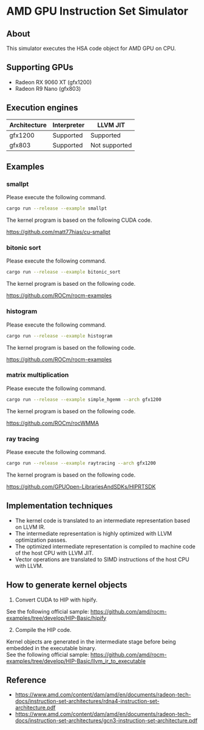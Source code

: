 # AMD GPU Instruction Set Simulator

## About
This simulator executes the HSA code object for AMD GPU on CPU.

## Supporting GPUs
* Radeon RX 9060 XT (gfx1200)
* Radeon R9 Nano (gfx803)

## Execution engines

| Architecture | Interpreter | LLVM JIT |
|--------------|-------------|-----------|
| gfx1200      | Supported   | Supported |
| gfx803       | Supported   | Not supported |

## Examples

### smallpt

Please execute the following command.

```sh
cargo run --release --example smallpt
```

The kernel program is based on the following CUDA code.

https://github.com/matt77hias/cu-smallpt

### bitonic sort

Please execute the following command.

```sh
cargo run --release --example bitonic_sort
```

The kernel program is based on the following code.

https://github.com/ROCm/rocm-examples

### histogram

Please execute the following command.

```sh
cargo run --release --example histogram
```

The kernel program is based on the following code.

https://github.com/ROCm/rocm-examples

### matrix multiplication

Please execute the following command.

```sh
cargo run --release --example simple_hgemm --arch gfx1200
```

The kernel program is based on the following code.

https://github.com/ROCm/rocWMMA

### ray tracing

Please execute the following command.

```sh
cargo run --release --example raytracing --arch gfx1200
```

The kernel program is based on the following code.

https://github.com/GPUOpen-LibrariesAndSDKs/HIPRTSDK

## Implementation techniques

* The kernel code is translated to an intermediate representation based on LLVM IR.
* The intermediate representation is highly optimized with LLVM optimization passes.
* The optimized intermediate representation is compiled to machine code of the host CPU with LLVM JIT.
* Vector operations are translated to SIMD instructions of the host CPU with LLVM.

## How to generate kernel objects

1. Convert CUDA to HIP with hipify.

See the following official sample: https://github.com/amd/rocm-examples/tree/develop/HIP-Basic/hipify

2. Compile the HIP code. 

Kernel objects are generated in the intermediate stage before being embedded in the executable binary.  
See the following official sample: https://github.com/amd/rocm-examples/tree/develop/HIP-Basic/llvm_ir_to_executable

## Reference
* https://www.amd.com/content/dam/amd/en/documents/radeon-tech-docs/instruction-set-architectures/rdna4-instruction-set-architecture.pdf
* https://www.amd.com/content/dam/amd/en/documents/radeon-tech-docs/instruction-set-architectures/gcn3-instruction-set-architecture.pdf
